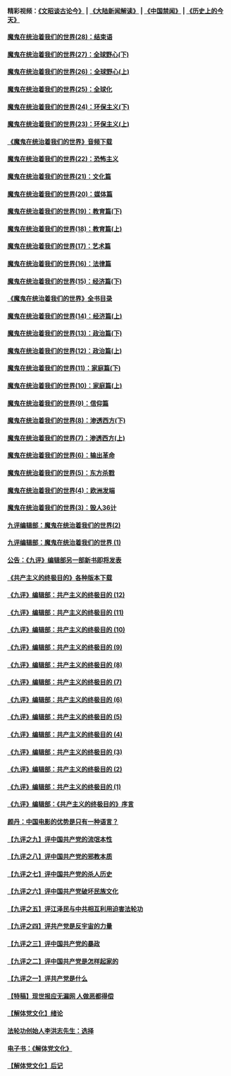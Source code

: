 #### 精彩视频：[《文昭谈古论今》](https://github.com/gfw-breaker/wenzhao) | [《大陆新闻解读》](https://github.com/gfw-breaker/ntdtv-comedy) | [《中国禁闻》](https://github.com/gfw-breaker/ntdtv-news) | [《历史上的今天》](https://github.com/gfw-breaker/today-in-history) 

#### [魔鬼在统治着我们的世界(28)：结束语](../pages/nsc422/n10936246.md?t=02011230) 

#### [魔鬼在统治着我们的世界(27)：全球野心(下)](../pages/nsc422/n10928319.md?t=02011230) 

#### [魔鬼在统治着我们的世界(26)：全球野心(上)](../pages/nsc422/n10900318.md?t=02011230) 

#### [魔鬼在统治着我们的世界(25)：全球化](../pages/nsc422/n10788205.md?t=02011230) 

#### [魔鬼在统治着我们的世界(24)：环保主义(下)](../pages/nsc422/n10695307.md?t=02011230) 

#### [魔鬼在统治着我们的世界(23)：环保主义(上)](../pages/nsc422/n10688613.md?t=02011230) 

#### [《魔鬼在统治着我们的世界》音频下载](../pages/nsc422/n10635553.md?t=02011230) 

#### [魔鬼在统治着我们的世界(22)：恐怖主义](../pages/nsc422/n10614727.md?t=02011230) 

#### [魔鬼在统治着我们的世界(21)：文化篇](../pages/nsc422/n10597706.md?t=02011230) 

#### [魔鬼在统治着我们的世界(20)：媒体篇](../pages/nsc422/n10586579.md?t=02011230) 

#### [魔鬼在统治着我们的世界(19)：教育篇(下)](../pages/nsc422/n10564808.md?t=02011230) 

#### [魔鬼在统治着我们的世界(18)：教育篇(上)](../pages/nsc422/n10526970.md?t=02011230) 

#### [魔鬼在统治着我们的世界(17)：艺术篇](../pages/nsc422/n10499093.md?t=02011230) 

#### [魔鬼在统治着我们的世界(16)：法律篇](../pages/nsc422/n10485969.md?t=02011230) 

#### [魔鬼在统治着我们的世界(15)：经济篇(下)](../pages/nsc422/n10469975.md?t=02011230) 

#### [《魔鬼在统治着我们的世界》全书目录](../pages/nsc422/n10464261.md?t=02011230) 

#### [魔鬼在统治着我们的世界(14)：经济篇(上)](../pages/nsc422/n10457370.md?t=02011230) 

#### [魔鬼在统治着我们的世界(13)：政治篇(下)](../pages/nsc422/n10448270.md?t=02011230) 

#### [魔鬼在统治着我们的世界(12)：政治篇(上)](../pages/nsc422/n10444576.md?t=02011230) 

#### [魔鬼在统治着我们的世界(11)：家庭篇(下)](../pages/nsc422/n10440961.md?t=02011230) 

#### [魔鬼在统治着我们的世界(10)：家庭篇(上)](../pages/nsc422/n10435448.md?t=02011230) 

#### [魔鬼在统治着我们的世界(9)：信仰篇](../pages/nsc422/n10432159.md?t=02011230) 

#### [魔鬼在统治着我们的世界(8)：渗透西方(下)](../pages/nsc422/n10429603.md?t=02011230) 

#### [魔鬼在统治着我们的世界(7)：渗透西方(上)](../pages/nsc422/n10426013.md?t=02011230) 

#### [魔鬼在统治着我们的世界(6)：输出革命](../pages/nsc422/n10421536.md?t=02011230) 

#### [魔鬼在统治着我们的世界(5)：东方杀戮](../pages/nsc422/n10417707.md?t=02011230) 

#### [魔鬼在统治着我们的世界(4)：欧洲发端](../pages/nsc422/n10414890.md?t=02011230) 

#### [魔鬼在统治着我们的世界(3)：毁人36计](../pages/nsc422/n10411583.md?t=02011230) 

#### [九评编辑部：魔鬼在统治着我们的世界(2)](../pages/nsc422/n10410036.md?t=02011230) 

#### [九评编辑部：魔鬼在统治着我们的世界 (1)](../pages/nsc422/n10406825.md?t=02011230) 

#### [公告：《九评》编辑部另一部新书即将发表](../pages/nsc422/n10405104.md?t=02011230) 

#### [《共产主义的终极目的》各种版本下载](../pages/nsc422/n10022138.md?t=02011230) 

#### [《九评》编辑部：共产主义的终极目的 (12)](../pages/nsc422/n9933272.md?t=02011230) 

#### [《九评》编辑部：共产主义的终极目的 (11)](../pages/nsc422/n9924973.md?t=02011230) 

#### [《九评》编辑部：共产主义的终极目的 (10)](../pages/nsc422/n9920883.md?t=02011230) 

#### [《九评》编辑部：共产主义的终极目的 (9)](../pages/nsc422/n9916363.md?t=02011230) 

#### [《九评》编辑部：共产主义的终极目的 (8)](../pages/nsc422/n9912488.md?t=02011230) 

#### [《九评》编辑部：共产主义的终极目的 (7)](../pages/nsc422/n9901176.md?t=02011230) 

#### [《九评》编辑部：共产主义的终极目的 (6)](../pages/nsc422/n9899359.md?t=02011230) 

#### [《九评》编辑部：共产主义的终极目的 (5)](../pages/nsc422/n9893174.md?t=02011230) 

#### [《九评》编辑部：共产主义的终极目的 (4)](../pages/nsc422/n9891246.md?t=02011230) 

#### [《九评》编辑部：共产主义的终极目的 (3)](../pages/nsc422/n9879879.md?t=02011230) 

#### [《九评》编辑部：共产主义的终极目的 (2)](../pages/nsc422/n9876205.md?t=02011230) 

#### [《九评》编辑部：共产主义的终极目的 (1)](../pages/nsc422/n9865857.md?t=02011230) 

#### [《九评》编辑部：《共产主义的终极目的》序言](../pages/nsc422/n9862666.md?t=02011230) 

#### [颜丹：中国电影的优势是只有一种语言？](../pages/nsc422/n9583062.md?t=02011230) 

#### [【九评之九】评中国共产党的流氓本性](../pages/nsc422/n737542.md?t=02011230) 

#### [【九评之八】评中国共产党的邪教本质](../pages/nsc422/n735942.md?t=02011230) 

#### [【九评之七】评中国共产党的杀人历史](../pages/nsc422/n733806.md?t=02011230) 

#### [【九评之六】评中国共产党破坏民族文化](../pages/nsc422/n731667.md?t=02011230) 

#### [【九评之五】评江泽民与中共相互利用迫害法轮功](../pages/nsc422/n730058.md?t=02011230) 

#### [【九评之四】评共产党是反宇宙的力量](../pages/nsc422/n727814.md?t=02011230) 

#### [【九评之三】评中国共产党的暴政](../pages/nsc422/n725597.md?t=02011230) 

#### [【九评之二】评中国共产党是怎样起家的](../pages/nsc422/n723946.md?t=02011230) 

#### [【九评之一】评共产党是什么](../pages/nsc422/n722529.md?t=02011230) 

#### [【特稿】现世报应无漏网 人做恶都得偿](../pages/nsc422/n4215167.md?t=02011230) 

#### [【解体党文化】绪论](../pages/nsc422/n1449356.md?t=02011230) 

#### [法轮功创始人李洪志先生：选择](../pages/nsc422/n3580738.md?t=02011230) 

#### [电子书：《解体党文化》](../pages/nsc422/n1573484.md?t=02011230) 

#### [【解体党文化】后记](../pages/nsc422/n1531999.md?t=02011230) 

